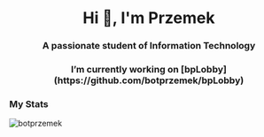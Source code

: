 <h1 align="center">Hi 👋, I'm Przemek</h1>
<h3 align="center">A passionate student of Information Technology</h3>

<h3 align="center"> I’m currently working on [bpLobby](https://github.com/botprzemek/bpLobby)</h3>

<h3 align="left">My Stats</h3>
<p align="left">
</p>

<p><img align="center" src="https://github-readme-streak-stats.herokuapp.com/?user=botprzemek&" alt="botprzemek" /></p>
